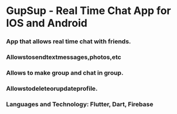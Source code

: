 # GupSup - Real Time Chat App for IOS and Android

### App that allows real time chat with friends.
### Allowstosendtextmessages,photos,etc 
### Allows to make group and chat in group.
### Allowstodeleteorupdateprofile.
### Languages and Technology: Flutter, Dart, Firebase
